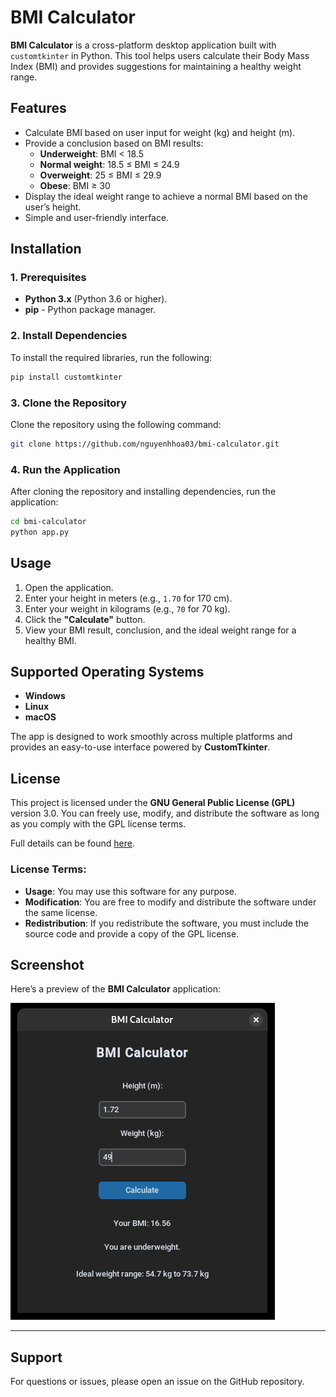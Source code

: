 # BMI Calculator

**BMI Calculator** is a cross-platform desktop application built with `customtkinter` in Python. This tool helps users calculate their Body Mass Index (BMI) and provides suggestions for maintaining a healthy weight range.

## Features

- Calculate BMI based on user input for weight (kg) and height (m).
- Provide a conclusion based on BMI results:
  - **Underweight**: BMI < 18.5  
  - **Normal weight**: 18.5 ≤ BMI ≤ 24.9  
  - **Overweight**: 25 ≤ BMI ≤ 29.9  
  - **Obese**: BMI ≥ 30
- Display the ideal weight range to achieve a normal BMI based on the user’s height.
- Simple and user-friendly interface.

## Installation

### 1. Prerequisites

- **Python 3.x** (Python 3.6 or higher).
- **pip** - Python package manager.

### 2. Install Dependencies

To install the required libraries, run the following:

```bash
pip install customtkinter
```

### 3. Clone the Repository

Clone the repository using the following command:

```bash
git clone https://github.com/nguyenhhoa03/bmi-calculator.git
```

### 4. Run the Application

After cloning the repository and installing dependencies, run the application:

```bash
cd bmi-calculator
python app.py
```

## Usage

1. Open the application.
2. Enter your height in meters (e.g., `1.70` for 170 cm).
3. Enter your weight in kilograms (e.g., `70` for 70 kg).
4. Click the **"Calculate"** button.
5. View your BMI result, conclusion, and the ideal weight range for a healthy BMI.


## Supported Operating Systems

- **Windows**
- **Linux**
- **macOS**

The app is designed to work smoothly across multiple platforms and provides an easy-to-use interface powered by **CustomTkinter**.

## License

This project is licensed under the **GNU General Public License (GPL)** version 3.0. You can freely use, modify, and distribute the software as long as you comply with the GPL license terms.

Full details can be found [here](https://www.gnu.org/licenses/gpl-3.0.html).

### License Terms:
- **Usage**: You may use this software for any purpose.
- **Modification**: You are free to modify and distribute the software under the same license.
- **Redistribution**: If you redistribute the software, you must include the source code and provide a copy of the GPL license.


## Screenshot

Here’s a preview of the **BMI Calculator** application:


![App Screenshot](https://raw.githubusercontent.com/nguyenhhoa03/bmi-calculator/refs/heads/main/screenshot.png)  <!-- Chèn URL hình ảnh full screenshot ứng dụng -->

---

## Support
For questions or issues, please open an issue on the GitHub repository.


